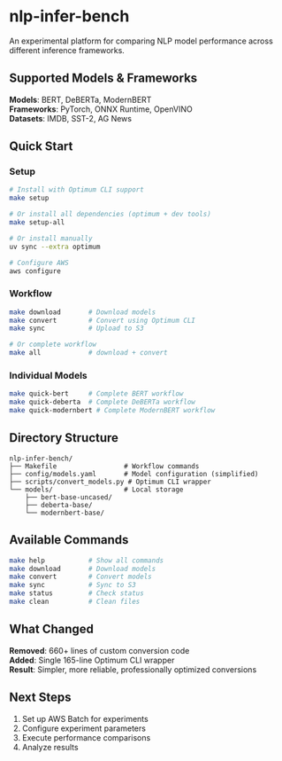 # nlp-infer-bench

An experimental platform for comparing NLP model performance across different inference frameworks.

## Supported Models & Frameworks

**Models**: BERT, DeBERTa, ModernBERT  
**Frameworks**: PyTorch, ONNX Runtime, OpenVINO  
**Datasets**: IMDB, SST-2, AG News

## Quick Start

### Setup
```bash
# Install with Optimum CLI support
make setup

# Or install all dependencies (optimum + dev tools)
make setup-all

# Or install manually
uv sync --extra optimum

# Configure AWS
aws configure
```

### Workflow
```bash
make download       # Download models
make convert        # Convert using Optimum CLI
make sync           # Upload to S3

# Or complete workflow
make all            # download + convert
```

### Individual Models
```bash
make quick-bert     # Complete BERT workflow
make quick-deberta  # Complete DeBERTa workflow
make quick-modernbert # Complete ModernBERT workflow
```

## Directory Structure

```
nlp-infer-bench/
├── Makefile                 # Workflow commands
├── config/models.yaml       # Model configuration (simplified)
├── scripts/convert_models.py # Optimum CLI wrapper
└── models/                  # Local storage
    ├── bert-base-uncased/
    ├── deberta-base/
    └── modernbert-base/
```

## Available Commands

```bash
make help           # Show all commands
make download       # Download models
make convert        # Convert models
make sync           # Sync to S3
make status         # Check status
make clean          # Clean files
```

## What Changed

**Removed**: 660+ lines of custom conversion code  
**Added**: Single 165-line Optimum CLI wrapper  
**Result**: Simpler, more reliable, professionally optimized conversions

## Next Steps

1. Set up AWS Batch for experiments
2. Configure experiment parameters
3. Execute performance comparisons
4. Analyze results